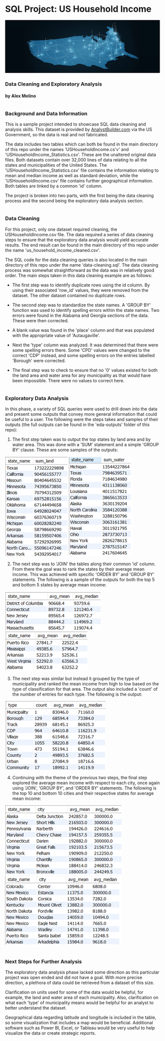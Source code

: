 # SQL Project: US Household Income

![Header](Images/header.png)

### Data Cleaning and Exploratory Analysis

#### by Alex Melino

#

### Background and Data Information

This is a sample project intended to showcase SQL data cleaning and analysis skills. This dataset is provided by [AnalystBuilder.com](https://www.analystbuilder.com/) via the US Government, so the data is real and not fabricated. 

The data includes two tables which can both be found in the main directory of this repo under the names 'USHouseholdIncome.cs'v' and 'USHouseholdIncome_Statistics.csv'. These are the unaltered original data files. Both datasets contain over 32,000 lines of data relating to all the states and municipalities of the United States. The 'USHouseholdIncome_Statistics.csv' file contains the information relating to mean and median income as well as standard deviation, while the 'USHouseholdIncome.csv' file contains further geographical information. Both tables are linked by a common 'id' column.

The project is broken into two parts, with the first being the data cleaning process and the second being the exploratory data analysis section.

#

### Data Cleaning

For this project, only one dataset required cleaning, the USHouseholdIncome.csv file. The data required a series of data cleaning steps to ensure that the exploratory data analysis would yield accurate results. The end result can be found in the main directory of this repo under the name 'us_household_income_cleaned.csv'. 

The SQL code for the data cleaning queries is also located in the main directory of this repo under the name 'data-cleaning.sql'. The data cleaning process was somewhat straightforward as the data was in relatively good order. The main steps taken in this data cleaning example are as follows:

- The first step was to identify duplicate rows using the id column. By using their associated 'row_id' values, they were removed from the dataset. The other dataset contained no duplicate rows.

- The second step was to standardize the state names. A 'GROUP BY' function was used to identify spelling errors within the state names. Two errors were found in the Alabama and Georgia sections of the data. These were then corrected.

- A blank value was found in the 'place' column and that was populated with the appropriate value of 'Autaugaville'.

- Next the 'type' column was analyzed. It was determined that there were some spelling errors there. Some 'CPD' values were changed to the correct 'CDP' instead, and some spelling errors on the entries labelled 'Borough' were corrected.

- The final step was to check to ensure that no '0' values existed for both the land area and water area for any municipality as that would have been impossible. There were no values to correct here.

#

### Exploratory Data Analysis

In this phase, a variety of SQL queries were used to drill down into the data and present some outputs that convey more general information that could be useful to a user. The following were the steps takes and samples of their outputs (the full outputs can be found in the 'eda-outputs' folder of this repo):

1. The first step taken was to output the top states by land area and by water area. This was done with a 'SUM' statement and a simple 'GROUP BY' clause. These are some samples of the outputs:

![Output 1](Images/us_states_land_area.png)
![Output 2](Images/us_states_water_area.png)

2. The next step was to 'JOIN' the tables along their common 'id' column. From there the goal was to rank the states by their average mean income. This was achieved with specific 'ORDER BY' and 'GROUP BY' statements. The following is a sample of the outputs for both the top 5 and bottom 5 states by average mean income:

![Output 3](Images/us_states_top_5_income.png)
![Output 4](Images/us_states_bottom_5_income.png)

3. The next step was similar but instead it grouped by the type of municipality and ranked the mean income from high to low based on the type of classification for that area. The output also included a 'count' of the number of entries for each type. The following is the output:

![Output 5](Images/us_states_top_income_type.png)

4. Continuing with the theme of the previous two steps, the final step explored the average mean income with respect to each city, once again using 'JOIN', 'GROUP BY', and 'ORDER BY' statements. The following is the top 10 and bottom 10 cities and their respective states for average mean income:

![Output 6](Images/us_states_top_10_income_cities.png)
![Output 7](Images/us_states_bottom_10_income_cities.png)



#

### Next Steps for Further Analysis

The exploratory data analysis phase lacked some direction as this particular project was open ended and did not have a goal. With more precise direction, a plethora of data could be retrieved from a dataset of this size.

Clarification on units used for some of the data would be helpful, for example, the land and water area of each municipality. Also, clarification on what each 'type' of municipality means would be helpful for an analyst to better understand the dataset.

Geographical data regarding latitude and longitude is included in the table, so some visualization that includes a map would be beneficial. Additional software such as Power BI, Excel, or Tableau would be very useful to help visualize the data or create strategic reports.